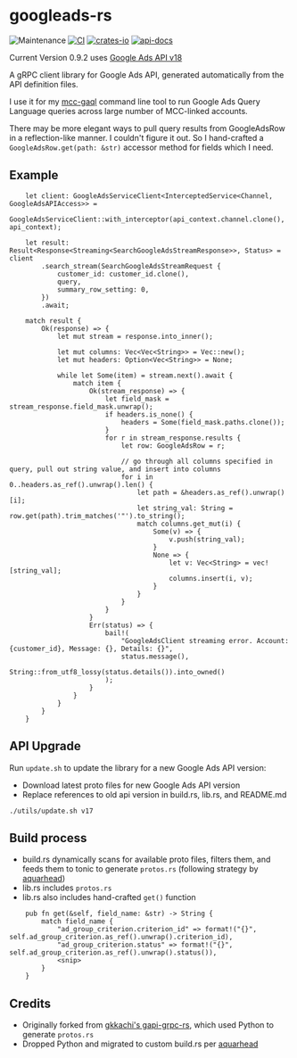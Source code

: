 # googleads-rs

![Maintenance](https://img.shields.io/badge/maintenance-actively--developed-brightgreen.svg)
[![CI](https://github.com/mhuang74/googleads-rs/actions/workflows/rust.yml/badge.svg)](https://github.com/mhuang74/googleads-rs/actions)
[![crates-io](https://img.shields.io/crates/v/googleads-rs.svg)](https://crates.io/crates/googleads-rs)
[![api-docs](https://docs.rs/googleads-rs/badge.svg)](https://docs.rs/googleads-rs)


Current Version 0.9.2 uses [Google Ads API v18](https://developers.google.com/google-ads/api/docs/release-notes)

A gRPC client library for Google Ads API, generated automatically from the API definition files.

I use it for my [mcc-gaql](https://github.com/mhuang74/mcc-gaql-rs) command line tool to run Google Ads Query Language queries across large number of MCC-linked accounts.

There may be more elegant ways to pull query results from GoogleAdsRow in a reflection-like manner. I couldn't figure it out. So I hand-crafted a `GoogleAdsRow.get(path: &str)` accessor method for fields which I need. 

## Example

```
    let client: GoogleAdsServiceClient<InterceptedService<Channel, GoogleAdsAPIAccess>> =
        GoogleAdsServiceClient::with_interceptor(api_context.channel.clone(), api_context);

    let result: Result<Response<Streaming<SearchGoogleAdsStreamResponse>>, Status> = client
        .search_stream(SearchGoogleAdsStreamRequest {
            customer_id: customer_id.clone(),
            query,
            summary_row_setting: 0,
        })
        .await;

    match result {
        Ok(response) => {
            let mut stream = response.into_inner();

            let mut columns: Vec<Vec<String>> = Vec::new();
            let mut headers: Option<Vec<String>> = None;

            while let Some(item) = stream.next().await {
                match item {
                    Ok(stream_response) => {
                        let field_mask = stream_response.field_mask.unwrap();
                        if headers.is_none() {
                            headers = Some(field_mask.paths.clone());
                        }
                        for r in stream_response.results {
                            let row: GoogleAdsRow = r;

                            // go through all columns specified in query, pull out string value, and insert into columns
                            for i in 0..headers.as_ref().unwrap().len() {
                                let path = &headers.as_ref().unwrap()[i];
                                let string_val: String = row.get(path).trim_matches('"').to_string();
                                match columns.get_mut(i) {
                                    Some(v) => {
                                        v.push(string_val);
                                    }
                                    None => {
                                        let v: Vec<String> = vec![string_val];
                                        columns.insert(i, v);
                                    }
                                }
                            }
                        }
                    }
                    Err(status) => {
                        bail!(
                            "GoogleAdsClient streaming error. Account: {customer_id}, Message: {}, Details: {}",
                            status.message(),
                            String::from_utf8_lossy(status.details()).into_owned()
                        );
                    }
                }
            }
        }
    }
```

## API Upgrade

Run `update.sh` to update the library for a new Google Ads API version:
* Download latest proto files for new Google Ads API version
* Replace references to old api version in build.rs, lib.rs, and README.md

```
./utils/update.sh v17
```


## Build process

* build.rs dynamically scans for available proto files, filters them, and feeds them to tonic to generate `protos.rs` (following strategy by [aquarhead](https://blog.aqd.is/2021/07/rust-protobuf))
* lib.rs includes `protos.rs`
* lib.rs also includes hand-crafted `get()` function

```
    pub fn get(&self, field_name: &str) -> String {
        match field_name {
            "ad_group_criterion.criterion_id" => format!("{}", self.ad_group_criterion.as_ref().unwrap().criterion_id),
            "ad_group_criterion.status" => format!("{}", self.ad_group_criterion.as_ref().unwrap().status()),
            <snip>
        }
    }
```

## Credits
* Originally forked from [gkkachi's gapi-grpc-rs](https://github.com/gkkachi/gapi-grpc-rs), which used Python to generate `protos.rs`
* Dropped Python and migrated to custom build.rs per [aquarhead](https://blog.aqd.is/2021/07/rust-protobuf)
